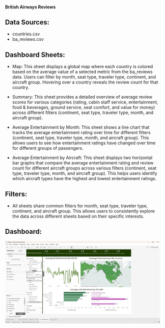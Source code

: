 #### British Airways Reviews

## Data Sources:

- countries.csv
- ba_reviews.csv

## Dashboard Sheets:

- Map: This sheet displays a global map where each country is colored based on the average value of a selected metric from the ba_reviews data. Users can filter by month, seat type, traveler type, continent, and aircraft group. Hovering over a country reveals the review count for that country.

- Summary: This sheet provides a detailed overview of average review scores for various categories (rating, cabin staff service, entertainment, food & beverages, ground service, seat comfort, and value for money) across different filters (continent, seat type, traveler type, month, and aircraft group).

- Average Entertainment by Month: This sheet shows a line chart that tracks the average entertainment rating over time for different filters (continent, seat type, traveler type, month, and aircraft group). This allows users to see how entertainment ratings have changed over time for different groups of passengers.

- Average Entertainment by Aircraft: This sheet displays two horizontal bar graphs that compare the average entertainment rating and review count for different aircraft groups across various filters (continent, seat type, traveler type, month, and aircraft group). This helps users identify which aircraft types have the highest and lowest entertainment ratings.

## Filters:

- All sheets share common filters for month, seat type, traveler type, continent, and aircraft group. This allows users to consistently explore the data across different sheets based on their specific interests.

## Dashboard:

![image](./Image/image-1.png)
